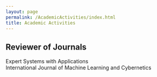 ```yaml
---
layout: page
permalink: /AcademicActivities/index.html
title: Academic Activities
---
```



## Reviewer of Journals

Expert Systems with Applications<br>International Journal of Machine Learning and Cybernetics
